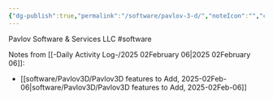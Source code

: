 ```yaml
---
{"dg-publish":true,"permalink":"/software/pavlov-3-d/","noteIcon":"","created":"2025-01-02T15:00:23.317-06:00"}
---
```


Pavlov Software & Services LLC
#software 

Notes from [[-Daily Activity Log-/2025 02February 06\|2025 02February 06]]:
- [[software/Pavlov3D/Pavlov3D features to Add, 2025-02Feb-06\|software/Pavlov3D/Pavlov3D features to Add, 2025-02Feb-06]]